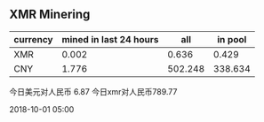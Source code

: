 ## XMR Minering

|currency|mined in last 24 hours|all|in pool|
|---|---|---|---|
|XMR|0.002|0.636|0.429|
|CNY|1.776|502.248|338.634|

今日美元对人民币 6.87	今日xmr对人民币789.77


2018-10-01 05:00
